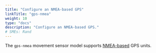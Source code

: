 ```yaml
---
title: "Configure an NMEA-based GPS"
linkTitle: "gps-nmea"
weight: 10
type: "docs"
description: "Configure an NMEA-based GPS."
# SMEs: Rand
---
```


The `gps-nmea` movement sensor model supports [NMEA-based](https://en.wikipedia.org/wiki/NMEA_0183) GPS units.
